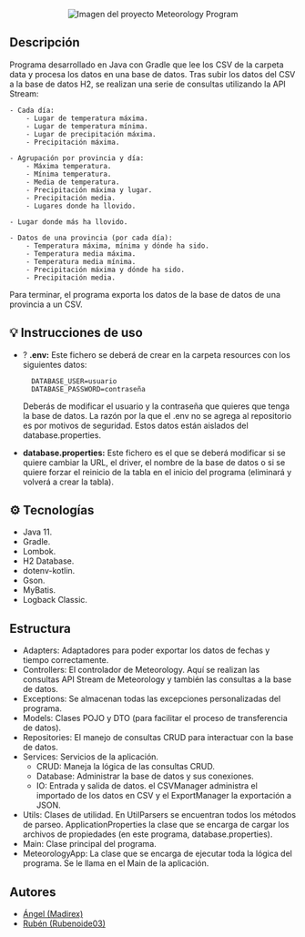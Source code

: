 <p align="center">
  <img src="https://i.imgur.com/oGIGzaN.png" alt="Imagen del proyecto Meteorology Program">
</p>

## Descripción
Programa desarrollado en Java con Gradle que lee los CSV de la carpeta data y procesa los datos en una base de datos.
Tras subir los datos del CSV a la base de datos H2, se realizan una serie de consultas utilizando la API Stream:

    - Cada día:
        - Lugar de temperatura máxima.
        - Lugar de temperatura mínima.
        - Lugar de precipitación máxima.
        - Precipitación máxima.

    - Agrupación por provincia y día:
        - Máxima temperatura.
        - Mínima temperatura.
        - Media de temperatura.
        - Precipitación máxima y lugar.
        - Precipitación media.
        - Lugares donde ha llovido.

    - Lugar donde más ha llovido.

    - Datos de una provincia (por cada día):
        - Temperatura máxima, mínima y dónde ha sido.
        - Temperatura media máxima.
        - Temperatura media mínima.
        - Precipitación máxima y dónde ha sido.
        - Precipitación media.


Para terminar, el programa exporta los datos de la base de datos de una provincia a un CSV.

## 💡 Instrucciones de uso
- ? **.env:** Este fichero se deberá de crear en la carpeta resources con los siguientes datos:

        DATABASE_USER=usuario
        DATABASE_PASSWORD=contraseña
  Deberás de modificar el usuario y la contraseña que quieres que tenga la base de datos. La razón por la que el .env no se agrega al repositorio es por motivos de seguridad. Estos datos están aislados del database.properties.

- **database.properties:** Este fichero es el que se deberá modificar si se quiere cambiar la URL, el driver, el nombre de la base de datos o si se quiere forzar el reinicio de la tabla en el inicio del programa (eliminará y volverá a crear la tabla).

## ⚙ Tecnologías
- Java 11.
- Gradle.
- Lombok.
- H2 Database.
- dotenv-kotlin.
- Gson.
- MyBatis.
- Logback Classic.

## Estructura
- Adapters: Adaptadores para poder exportar los datos de fechas y tiempo correctamente.
- Controllers: El controlador de Meteorology. Aquí se realizan las consultas API Stream de Meteorology y también las consultas a la base de datos.
- Exceptions: Se almacenan todas las excepciones personalizadas del programa.
- Models: Clases POJO y DTO (para facilitar el proceso de transferencia de datos).
- Repositories: El manejo de consultas CRUD para interactuar con la base de datos.
- Services: Servicios de la aplicación. 
  - CRUD: Maneja la lógica de las consultas CRUD.
  - Database: Administrar la base de datos y sus conexiones.
  - IO: Entrada y salida de datos. el CSVManager administra el importado de los datos en CSV y el ExportManager la exportación a JSON.
- Utils: Clases de utilidad. En UtilParsers se encuentran todos los métodos de parseo. ApplicationProperties la clase que se encarga de cargar los archivos de propiedades (en este programa, database.properties).
- Main: Clase principal del programa.
- MeteorologyApp: La clase que se encarga de ejecutar toda la lógica del programa. Se le llama en el Main de la aplicación.

## Autores
- [Ángel (Madirex)](https://github.com/Madirex)
- [Rubén (Rubenoide03)](https://github.com/Rubenoide03)
